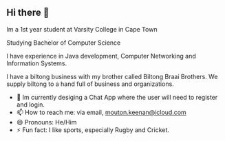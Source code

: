 ## Hi there 👋
Im a 1st year student at Varsity College in Cape Town

Studying Bachelor of Computer Science

I have experience in Java development, Computer Networking and Information Systems.

I have a biltong business with my brother called Biltong Braai Brothers. We supply biltong to a hand full of business and organizations.

- 🌱 Im currently desiging a Chat App where the user will need to register and login.
- 📫 How to reach me: via email, mouton.keenan@icloud.com
- 😄 Pronouns: He/Him
- ⚡ Fun fact: I like sports, especially Rugby and Cricket.
<!--
**ST10470282Keenan/ST10470282Keenan** is a ✨ _special_ ✨ repository because its `README.md` (this file) appears on your GitHub profile.

- 🌱 Im currently desiging a Chat App where the user will need to register and login.
- 📫 How to reach me: via email, mouton.keenan@icloud.com
- 😄 Pronouns: He/Him
- ⚡ Fun fact: I like sports, especially Rugby and Cricket.

